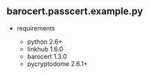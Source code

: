 
## barocert.passcert.example.py

* requirements

    * python 2.6+
    * linkhub 1.6.0
    * barocert 1.3.0
    * pycryptodome 2.6.1+
